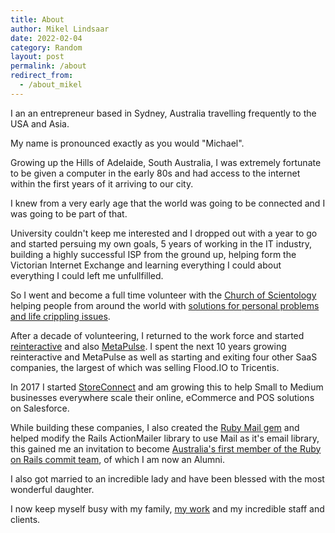 ```yaml
---
title: About
author: Mikel Lindsaar
date: 2022-02-04
category: Random
layout: post
permalink: /about
redirect_from:
  - /about_mikel
---
```


I an an entrepreneur based in Sydney, Australia travelling frequently to the USA and Asia.

My name is pronounced exactly as you would "Michael".

Growing up the Hills of Adelaide, South Australia, I was extremely fortunate to be given a computer in the early 80s and had access to the internet within the first years of it arriving to our city.

I knew from a very early age that the world was going to be connected and I was going to be part of that.

University couldn't keep me interested and I dropped out with a year to go and started persuing my own goals, 5 years of working in the IT industry, building a highly successful ISP from the ground up, helping form the Victorian Internet Exchange and learning everything I could about everything I could left me unfullfilled.

So I went and become a full time volunteer with the [Church of Scientology](https://www.scientology.org/) helping people from around the world with [solutions for personal problems and life crippling issues](https://www.volunteerministers.org/).

After a decade of volunteering, I returned to the work force and started [reinteractive](https://reinteractive.com) and also [MetaPulse](https://metapulse.com).  I spent the next 10 years growing reinteractive and MetaPulse as well as starting and exiting four other SaaS companies, the largest of which was selling Flood.IO to Tricentis.

In 2017 I started [StoreConnect](https://getstoreconnect.com/) and am growing this to help Small to Medium businesses everywhere scale their online, eCommerce and POS solutions on Salesforce.

While building these companies, I also created the [Ruby Mail gem](https://rubygems.org/gems/mail) and helped modify the Rails ActionMailer library to use Mail as it's email library, this gained me an invitation to become [Australia's first member of the Ruby on Rails commit team](/archive/2010-09-10-rails-commit-access), of which I am now an Alumni.

I also got married to an incredible lady and have been blessed with the most wonderful daughter.

I now keep myself busy with my family, [my work](/work) and my incredible staff and clients.